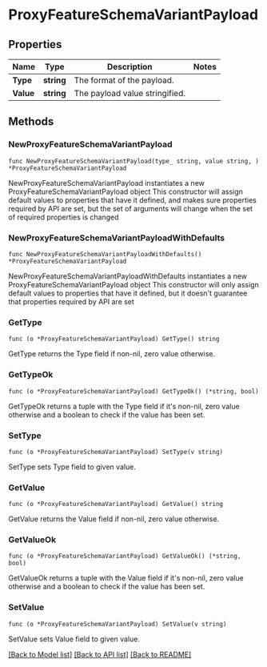 # ProxyFeatureSchemaVariantPayload

## Properties

Name | Type | Description | Notes
------------ | ------------- | ------------- | -------------
**Type** | **string** | The format of the payload. | 
**Value** | **string** | The payload value stringified. | 

## Methods

### NewProxyFeatureSchemaVariantPayload

`func NewProxyFeatureSchemaVariantPayload(type_ string, value string, ) *ProxyFeatureSchemaVariantPayload`

NewProxyFeatureSchemaVariantPayload instantiates a new ProxyFeatureSchemaVariantPayload object
This constructor will assign default values to properties that have it defined,
and makes sure properties required by API are set, but the set of arguments
will change when the set of required properties is changed

### NewProxyFeatureSchemaVariantPayloadWithDefaults

`func NewProxyFeatureSchemaVariantPayloadWithDefaults() *ProxyFeatureSchemaVariantPayload`

NewProxyFeatureSchemaVariantPayloadWithDefaults instantiates a new ProxyFeatureSchemaVariantPayload object
This constructor will only assign default values to properties that have it defined,
but it doesn't guarantee that properties required by API are set

### GetType

`func (o *ProxyFeatureSchemaVariantPayload) GetType() string`

GetType returns the Type field if non-nil, zero value otherwise.

### GetTypeOk

`func (o *ProxyFeatureSchemaVariantPayload) GetTypeOk() (*string, bool)`

GetTypeOk returns a tuple with the Type field if it's non-nil, zero value otherwise
and a boolean to check if the value has been set.

### SetType

`func (o *ProxyFeatureSchemaVariantPayload) SetType(v string)`

SetType sets Type field to given value.


### GetValue

`func (o *ProxyFeatureSchemaVariantPayload) GetValue() string`

GetValue returns the Value field if non-nil, zero value otherwise.

### GetValueOk

`func (o *ProxyFeatureSchemaVariantPayload) GetValueOk() (*string, bool)`

GetValueOk returns a tuple with the Value field if it's non-nil, zero value otherwise
and a boolean to check if the value has been set.

### SetValue

`func (o *ProxyFeatureSchemaVariantPayload) SetValue(v string)`

SetValue sets Value field to given value.



[[Back to Model list]](../README.md#documentation-for-models) [[Back to API list]](../README.md#documentation-for-api-endpoints) [[Back to README]](../README.md)


